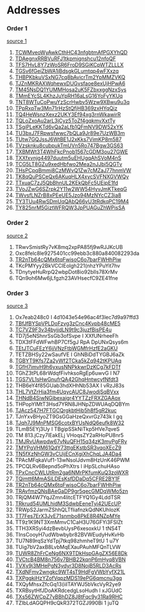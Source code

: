 # Addresses 

### Order 1

[source 1](https://nbctf.mod.gov.il/he/Announcements/Documents/%D7%A6%D7%AA%2034-23.pdf)

1. [TCWMveoWyAwkCthHC43nfgbtmAfPGXYhQD](https://tronscan.org/#/address/TCWMveoWyAwkCthHC43nfgbtmAfPGXYhQD)
2. [TDAegnxRRBVuRFJ1tkpmignshcu12nfoQF](https://tronscan.org/#/address/TDAegnxRRBVuRFJ1tkpmignshcu12nfoQF)
3. [TFS7HvL8Y7zWoSR6FroD9SGiKCpWTZLLLX](https://tronscan.org/#/address/TFS7HvL8Y7zWoSR6FroD9SGiKCpWTZLLLX)
4. [TGSv6fGeiZbWA1jBdsgkGLumtqp4wFXxzq](https://tronscan.org/#/address/TGSv6fGeiZbWA1jBdsgkGLumtqp4wFXxzq)
5. [THBPKbkuVSxNG7cq8bAvicrTm2YpMMZVKQ](https://tronscan.org/#/address/THBPKbkuVSxNG7cq8bAvicrTm2YpMMZVKQ)
6. [TJZnMKRAXWqhewxDUGvsfaoe8exUjHPwA6](https://tronscan.org/#/address/TJZnMKRAXWqhewxDUGvsfaoe8exUjHPwA6)
7. [TM45NsDQ1YUMMHosa2uK5FZbxxggNzxSys](https://tronscan.org/#/address/TM45NsDQ1YUMMHosa2uK5FZbxxggNzxSys)
8. [TMmEYcSL4KhzJuYpRH16aLsG16YoFyYKUq](https://tronscan.org/#/address/TMmEYcSL4KhzJuYpRH16aLsG16YoFyYKUq)
9. [TNT8WTuCoPwuYzScrHwbv5Wzw9XBwu9u3q](https://tronscan.org/#/address/TNT8WTuCoPwuYzScrHwbv5Wzw9XBwu9u3q)
10. [TPpRxpTw3Mn71rHzStQfjHB369zxHYqQiz](https://tronscan.org/#/address/TPpRxpTw3Mn71rHzStQfjHB369zxHYqQiz)
11. [TQ4HeWsnzXexz2UKY3Ef94xg3rnWkawirR](https://tronscan.org/#/address/TQ4HeWsnzXexz2UKY3Ef94xg3rnWkawirR)
12. [TQLoZxoAu2arL3jCyz5ToZf4gqkmvXxtTy](https://tronscan.org/#/address/TQLoZxoAu2arL3jCyz5ToZf4gqkmvXxtTy)
13. [TSgiPLeKKTd6vQa2aLfb1QFmNV9DW52xYK](https://tronscan.org/#/address/TSgiPLeKKTd6vQa2aLfb1QFmNV9DW52xYK)
14. [TU3bxJ7FRpwsfwwc7bQLa9Jr89e7UzWB3m](https://tronscan.org/#/address/TU3bxJ7FRpwsfwwc7bQLa9Jr89e7UzWB3m)
15. [TUtw7GQJssJ6WtBE1J2xKks7VimKP8m587](https://tronscan.org/#/address/TUtw7GQJssJ6WtBE1J2xKks7VimKP8m587)
16. [TVzsknku8cubpukTmUVn5Ro747Bgw3GS63](https://tronscan.org/#/address/TVzsknku8cubpukTmUVn5Ro747Bgw3GS63)
17. [TXBMWt3T4WhFkcPnob1567cGDM3ou27GWE](https://tronscan.org/#/address/TXBMWt3T4WhFkcPnob1567cGDM3ou27GWE)
18. [TXXfxvnjg4497duutm5uEHUgqAhSVoM4nS](https://tronscan.org/#/address/TXXfxvnjg4497duutm5uEHUgqAhSVoM4nS)
19. [TCG5LT8GZu9xedHbfwo2Mea2nJJbi5QGTv](https://tronscan.org/#/address/TCG5LT8GZu9xedHbfwo2Mea2nJJbi5QGTv)
20. [THsPCpqBmmi8CzMWvQ1Zw7cMZaJ77hnmVW](https://tronscan.org/#/address/THsPCpqBmmi8CzMWvQ1Zw7cMZaJ77hnmVW)
21. [TK8qQuPSCeQx6AKuqHLX4xycSVFNXGVWQy](https://tronscan.org/#/address/TK8qQuPSCeQx6AKuqHLX4xycSVFNXGVWQy)
22. [TTxuaC7zJ5QbBhnUL2KEkQbFc5UEipE1fd](https://tronscan.org/#/address/TTxuaC7zJ5QbBhnUL2KEkQbFc5UEipE1fd)
23. [TVoJZwG6SZrpk2Y11w2WW54HyvJmKTkeqG](https://tronscan.org/#/address/TVoJZwG6SZrpk2Y11w2WW54HyvJmKTkeqG)
24. [TWvsfLNZrB8xPEeUE5Jzo94MzNYcCZ3ia8](https://tronscan.org/#/address/TWvsfLNZrB8xPEeUE5Jzo94MzNYcCZ3ia8)
25. [TY3TUu4RwSDmUqQAbQ66vU3tRdkqPC19M4](https://tronscan.org/#/address/TY3TUu4RwSDmUqQAbQ66vU3tRdkqPC19M4)
26. [TY825nrM5GiztWFRQW3JpPUAGuZhWPisSA](https://tronscan.org/#/address/TY825nrM5GiztWFRQW3JpPUAGuZhWPisSA)

### Order 2

[source 2](https://nbctf.mod.gov.il/he/Documents/%d7%a6%d7%95%d7%95%d7%99%20%d7%aa%d7%a4%d7%99%d7%a1%d7%94/%d7%a2%d7%91%d7%a8%d7%99%d7%aa/%d7%a6%d7%aa%2019-23.pdf)

1. TRwvSmistRy7vK8mq2xpPA85fj9wRJJKcUB
2. Oxc8felc8le9275401cc99ebb3c880a840082293da
3. [TR2nTb64cQMx6tqFwisoC6o7barFWHhPiw](https://tronscan.org/#/address/TR2nTb64cQMx6tqFwisoC6o7barFWHhPiw)
4. TKcPMYyy2BkVCCIEolgh221(nhzYPuYit7hv
5. TDnytyeHuRrpQ2wbpDot8io92bIls78XrMv
6. TQn9oh6Mw6jLfgzh23AVHsecfC9ZE41fne

### Order 3

[source 3](https://nbctf.mod.gov.il/he/Announcements/Documents/%d7%a6%d7%95%20%d7%aa%d7%a4%d7%99%d7%a1%d7%94%20%d7%9e%d7%99%d7%a0%d7%94%d7%9c%d7%99%2015.22.pdf)

1. Ox7eab248c0 I 4d1043e54e96ac4f3lec7d9a97ffd3 
2. [TBfJfBYSpVPLDoFzvg3zCnc4Kvpb48cME5](https://tronscan.org/#/address/TBfJfBYSpVPLDoFzvg3zCnc4Kvpb48cME5)
3. [TC7VZ9F3v34byjjdLN9t9c3juzfBisPE4u](https://tronscan.org/#/address/TC7VZ9F3v34byjjdLN9t9c3juzfBisPE4u)
4. TD7j5eNShnrSsGb3ofSvpe I XXfUNrheeFh
5. TDX3tFFdWFwhBP7Cf5gJ RpA DpUNxQsys6m
6. [TEtJTCuFEzY6jjVNzFtbWGMfrHzfE2aGKU](https://tronscan.org/#/address/TEtJTCuFEzY6jjVNzFtbWGMfrHzfE2aGKU)
7. TETZBHSy22wSaufVE I GhNBiDdTYGBJ6aZk
8. [TGBYT9Kfs7Za2yWf2TCka5kZq942tKPUAq](https://tronscan.org/#/address/TGBYT9Kfs7Za2yWf2TCka5kZq942tKPUAq)
9. [TGfH7imvH9h6yxusNNPkkwrDzKCg7kFDTf](https://tronscan.org/#/address/TGfH7imvH9h6yxusNNPkkwrDzKCg7kFDTf)
10. TGhZ3tPL68rWdqfFivhksoRgEp6uwvG I N7
11. [TGS7VL1sHwGnufrQA42GhqHntwcyfNfdt3](https://tronscan.org/#/address/TGS7VL1sHwGnufrQA42GhqHntwcyfNfdt3)
12. THB6eY4f85GUab3hdXHhNb53AX I vRzJ83s
13. [THL7VtZrHia3fm4UqycAUC8JwodjSqBVxx](https://tronscan.org/#/address/THL7VtZrHia3fm4UqycAUC8JwodjSqBVxx)
14. [THNdB4SiwNGibexaigr4YYTZzFRXZGAAox](https://tronscan.org/#/address/THNdB4SiwNGibexaigr4YYTZzFRXZGAAox)
15. THPopYIMtT3Hsd7YRN8JHNpZDWUAqDQBYm
16. [TJAcz547H7FTGCQrgkbtHib5h8f5gR2kuc](https://tronscan.org/#/address/TJAcz547H7FTGCQrgkbtHib5h8f5gR2kuc)
17. TJnYxvBHyoZT9GsGGaHzeQxvrGz743k I gq
18. [TJqh7J9MnPMSG6cotxBYUsNdQ6eufk8W32](https://tronscan.org/#/address/TJqh7J9MnPMSG6cotxBYUsNdQ6eufk8W32)
19. TLmB5EYj3Uy I TBgipSSkNiTkp5HVe7qveS
20. TM 813.jCzy7lEakELj VHoqsZY2aRHoPU8nr5
21. [TMJRvUAwpdw67vNuQFH15q34zK3myPgFRy](https://tronscan.org/#/address/TMJRvUAwpdw67vNuQFH15q34zK3myPgFRy)
22. [TMYPgVHM61QdY73ttgEKstbSR3vqoXEcZ9](https://tronscan.org/#/address/TMYPgVHM61QdY73ttgEKstbSR3vqoXEcZ9)
23. [TN5fXzNhGW3vCUijECnXgiXhChqLJA4Da4](https://tronscan.org/#/address/TN5fXzNhGW3vCUijECnXgiXhChqLJA4Da4)
24. TPAcMFqkaVuf1-13wNsolJdvm8HzUnK46PWM
25. TPCQLRv6Bepnd5oPhXtrs l iHpSLchuHAso
26. [TPxCncCWLUtRm2ga6NMrPKfumKuQ3zoWXR](https://tronscan.org/#/address/TPxCncCWLUtRm2ga6NMrPKfumKuQ3zoWXR)
27. [TQimtt6MmASiLDEsKsfDDaDq5CFRE2BY1F](https://tronscan.org/#/address/TQimtt6MmASiLDEsKsfDDaDq5CFRE2BY1F)
28. [TR2nTb64cQMx6tqFwisoC6o7barFWHhPiw](https://tronscan.org/#/address/TR2nTb64cQMx6tqFwisoC6o7barFWHhPiw)
29. [TRAvfmzQNsBAeGaDP9gr5qecGMDqWMo5zn](https://tronscan.org/#/address/TRAvfmzQNsBAeGaDP9gr5qecGMDqWMo5zn)
30. TRjQM4W7YqJZmn4litcETFYQ1Gy4LddTSR
31. [TRkrud54UMLhidM3SdwbEeneTyi42UEcUP](https://tronscan.org/#/address/TRkrud54UMLhidM3SdwbEeneTyi42UEcUP)
32. TRWpS2JarmZShhQLTfliafnzkQdNKUhlozK
33. [TT7Fes7ErX3JvE71snmbo8PkE8R4NZpMYe](https://tronscan.org/#/address/TT7Fes7ErX3JvE71snmbo8PkE8R4NZpMYe)
34. TT9z1K9NT3XmMmvC1CaH3U76GFYi3FSIZt
35. TTH3XRSyi4dzBevbUysP6xesoxkU 1 tNS4T
36. TInsCooyH7udWbwbybr82BVWEudyHvKvHb
37. TU7N89rqSzYdTpj7tkq98zhmheT9tU 1 u7Y
38. TUig7bV2axB8LvbMqEXauPAuhMFQnTLVW
39. [TUWR8ZhFrCeNg6NX9TDkHspGAgZX56E8Dk](https://tronscan.org/#/address/TUWR8ZhFrCeNg6NX9TDkHspGAgZX56E8Dk)
40. [TVCtcB4BM8n756v7BHB22kqnP6mHyq8VBN](https://tronscan.org/#/address/TVCtcB4BM8n756v7BHB22kqnP6mHyq8VBN)
41. [TVXy9j3MHePgN3ydyr3D8NojB5RLD3AcRs](https://tronscan.org/#/address/TVXy9j3MHePgN3ydyr3D8NojB5RLD3AcRs)
42. [TXdNFmv2wngkc9WT4sT9HdFgVWbYyfX21L](https://tronscan.org/#/address/TXdNFmv2wngkc9WT4sT9HdFgVWbYyfX21L)
43. [TXPggkiHzYZofVqpzMDS19ePG6qmcnu3gq](https://tronscan.org/#/address/TXPggkiHzYZofVqpzMDS19ePG6qmcnu3gq)
44. TXQyMhsxZfcGq13(iiITAYWJ5bVkcVyR2ye9
45. TXRBsytHfJDoAKRdcedgLsoHudh l xJGUdC
46. [TXs56ZWCpZ7yBBhDZ8J8tFqc9y31Ra9RHC](https://tronscan.org/#/address/TXs56ZWCpZ7yBBhDZ8J8tFqc9y31Ra9RHC)
47. TZIbLdAGQPH9cQkR372TGZJ990Bi 1 juTQ 
